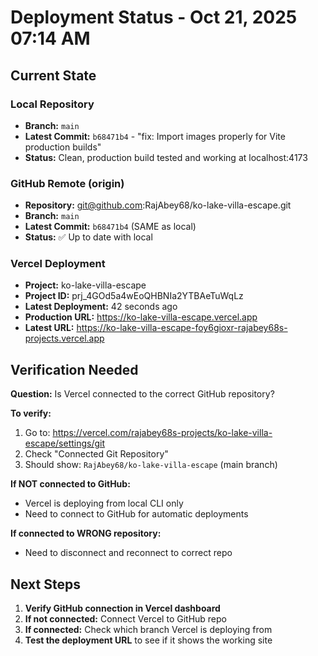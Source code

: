 # Deployment Status - Oct 21, 2025 07:14 AM

## Current State

### Local Repository
- **Branch:** `main`
- **Latest Commit:** `b68471b4` - "fix: Import images properly for Vite production builds"
- **Status:** Clean, production build tested and working at localhost:4173

### GitHub Remote (origin)
- **Repository:** git@github.com:RajAbey68/ko-lake-villa-escape.git
- **Branch:** `main`
- **Latest Commit:** `b68471b4` (SAME as local)
- **Status:** ✅ Up to date with local

### Vercel Deployment
- **Project:** ko-lake-villa-escape
- **Project ID:** prj_4GOd5a4wEoQHBNIa2YTBAeTuWqLz
- **Latest Deployment:** 42 seconds ago
- **Production URL:** https://ko-lake-villa-escape.vercel.app
- **Latest URL:** https://ko-lake-villa-escape-foy6gioxr-rajabey68s-projects.vercel.app

## Verification Needed

**Question:** Is Vercel connected to the correct GitHub repository?

**To verify:**
1. Go to: https://vercel.com/rajabey68s-projects/ko-lake-villa-escape/settings/git
2. Check "Connected Git Repository"
3. Should show: `RajAbey68/ko-lake-villa-escape` (main branch)

**If NOT connected to GitHub:**
- Vercel is deploying from local CLI only
- Need to connect to GitHub for automatic deployments

**If connected to WRONG repository:**
- Need to disconnect and reconnect to correct repo

## Next Steps

1. **Verify GitHub connection in Vercel dashboard**
2. **If not connected:** Connect Vercel to GitHub repo
3. **If connected:** Check which branch Vercel is deploying from
4. **Test the deployment URL** to see if it shows the working site
